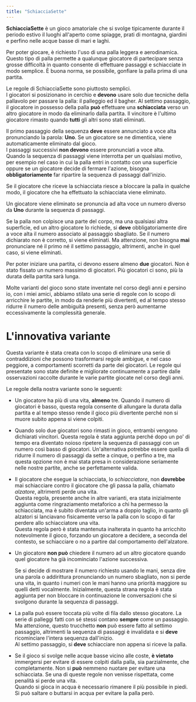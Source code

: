 ```yaml
---
title: "SchiacciaSette"
---
```


**SchiacciaSette** è un gioco amatoriale che si svolge tipicamente durante il
periodo estivo il luoghi all'aperto come spiagge, prati di montagna, giardini e
perfino nelle acque basse di mari e laghi.

Per poter giocare, è richiesto l'uso di una palla leggera e aerodinamica.
Questo tipo di palla permette a qualunque giocatore di partecipare senza grosse
difficoltà in quanto consente di effettuare passaggi e schiacciate in modo
semplice. È buona norma, se possibile, gonfiare la palla prima di una partita.

Le regole di SchiacciaSette sono piuttosto semplici.  
I giocatori si posizionano in cerchio e **devono** usare solo due tecniche della
pallavolo per passare la palla: il palleggio ed il bagher.
Al settimo passaggio, il giocatore in possesso della palla **può** effettuare
una **schiacciata** verso un altro giocatore in modo da eliminarlo dalla
partita.
Il vincitore è l'ultimo giocatore rimasto quando **tutti** gli altri sono stati
eliminati.

Il primo passaggio della sequenza **deve** essere annunciato a voce alta
pronunciando la parola: **Uno**. Se un giocatore se ne dimentica, viene
automaticamente eliminato dal gioco.  
I passaggi successivi **non devono** essere pronunciati a voce alta.  
Quando la sequenza di passaggi viene interrotta per un qualsiasi motivo, per
esempio nel caso in cui la palla entri in contatto con una superficie oppure
se un giocatore decide di fermare l'azione, bisogna **obbligatoriamente** far
ripartire la sequenza di passaggi dall'inizio.

Se il giocatore che riceve la schiacciata riesce a bloccare la palla in qualche
modo, il giocatore che ha effettuato la schiacciata viene eliminato.

Un giocatore viene eliminato se pronuncia ad alta voce un numero diverso da
**Uno** durante la sequenza di passaggi.

Se la palla non colpisce una parte del corpo, ma una qualsiasi altra
superficie, ed un altro giocatore lo richiede, si **deve** obbligatoriamente
dire a voce alta il numero associato al passaggio sbagliato.
Se il numero dichiarato non è corretto, si viene eliminati.
Ma attenzione, non bisogna **mai** pronunciare né il primo né il settimo
passaggio, altrimenti, anche in quel caso, si viene eliminati.

Per poter iniziare una partita, ci devono essere almeno **due** giocatori.
Non è stato fissato un numero massimo di giocatori.
Più giocatori ci sono, più la durata della partita sarà lunga.

Molte varianti del gioco sono state inventate nel corso degli anni e
persino io, con i miei amici, abbiamo stilato una serie di regole con lo
scopo di arricchire le partite, in modo da renderle più divertenti, ed al tempo
stesso ridurre il numero delle ambiguità presenti, senza però aumentarne
eccessivamente la complessità generale.

# L'innovativa variante

Questa variante è stata creata con lo scopo di eliminare una serie di
contraddizioni che possono trasformarsi regole ambigue, e nel caso peggiore,
a comportamenti scorretti da parte dei giocatori.
Le regole qui presentate sono state definite e migliorate continuamente a
partire dalle osservazioni raccolte durante le varie partite giocate
nel corso degli anni.

Le regole della nostra variante sono le seguenti:

- Un giocatore ha più di una vita, **almeno** tre. Quando il numero di giocatori
  è basso, questa regola consente di allungare la durata dalla partita e al
  tempo stesso rende il gioco più divertente perché non si muore subito appena
  si viene colpiti.

- Quando solo due giocatori sono rimasti in gioco, entrambi vengono dichiarati
  vincitori. Questa regola è stata aggiunta perché dopo un po' di tempo era
  diventato noioso ripetere la sequenza di passaggi con un numero così basso
  di giocatori.
  Un'alternativa potrebbe essere quella di ridurre il numero di passaggi da
  sette a cinque, o perfino a tre, ma questa opzione non è mai stata presa in
  considerazione seriamente nelle nostre partite, anche se perfettamente valida.

- Il giocatore che esegue la schiacciata, lo *schiacciatore*, non **dovrebbe**
  mai schiacciare contro il giocatore che gli passa la palla, chiamato
  *alzatore*, altrimenti perde una vita.  
  Questa regola, presente anche in altre varianti, era stata inizialmente
  aggiunta come ringraziamento metaforico a chi ha permesso la schiacciata,
  ma è subito diventata un'arma a doppio taglio, in quanto gli alzatori
  si lanciavano fisicamente verso la palla con lo scopo di far perdere allo
  schiacciatore una vita.  
  Questa regola però è stata mantenuta inalterata in quanto ha
  arricchito notevolmente il gioco, forzando un giocatore a decidere, a seconda
  del contesto, se schiacciare o no a partire dal comportamento dell'alzatore.

- Un giocatore **non può** chiedere il numero ad un altro giocatore quando quel
  giocatore ha già incominciato l'azione successiva.

  Se si decide di mostrare il numero richiesto usando le mani, senza dire una
  parola o addirittura pronunciando un numero sbagliato, non si perde una vita,
  in quanto i numeri con le mani hanno una priorità maggiore su quelli
  detti vocalmente.
  Inizialmente, questa strana regola è stata aggiunta per non bloccare
  in continuazione le conversazioni che si svolgono durante la sequenza di
  passaggi.

- La palla può essere toccata più volte di fila dallo stesso giocatore.
  La serie di palleggi fatti con sé stessi contano **sempre** come un
  passaggio.  
  Ma attenzione, questo trucchetto **non** può essere fatto al settimo
  passaggio, altrimenti la sequenza di passaggi è invalidata e si **deve**
  ricominciare l'intera sequenza dall'inizio.  
  Al settimo passaggio, si **deve** schiacciare non appena si riceve la palla.

- Se il gioco si svolge nelle acque basse vicino alle coste, **è vietato**
  immergersi per evitare di essere colpiti dalla palla, sia parzialmente,
  che completamente. Non si **può** nemmeno nuotare per evitare una schiacciata.
  Se una di queste regole non venisse rispettata, come penalità si perde una
  vita.  
  Quando si gioca in acqua è necessario rimanere il più possibile in piedi.  
  Si può saltare o buttarsi in acqua per evitare la palla però.
